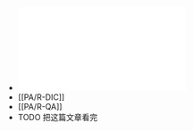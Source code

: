 - ![Pulte 等。 - 2019 - Promising-ARMRISC-V a simpler and faster operati.pdf](../assets/Pulte_等。_-_2019_-_Promising-ARMRISC-V_a_simpler_and_faster_operati_1644850284336_0.pdf)
- [[PA/R-DIC]]
- [[PA/R-QA]]
- TODO 把这篇文章看完
